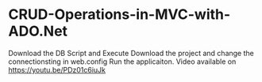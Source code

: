 # CRUD-Operations-in-MVC-with-ADO.Net

Download the DB Script and Execute
Download the project and change the connectionsting in web.config
Run the applicaiton.
Video available on https://youtu.be/PDz01c6iuJk
